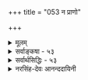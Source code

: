 +++
title = "053 न प्राणो"

+++
<details><summary>मूलम्</summary>

न प्राणो वायुमात्रं सह परिपठनान्न क्रिया द्रव्यतोक्तेस्तेजोवद्वा न तत्त्वान्तरमगणनतो वायुतानुज्झनाच्च ।  
तस्माद्वातो विशेषं घनजलकरकान्यायतः प्राप्य कंचिद्देहान्तर्दाशविध्यं भजति बहुविधोपक्रियो वृत्तिभेदैः ॥ ५३ ॥
</details>

<details><summary>सर्वाङ्कषा - ५३</summary>

। 



वायुसामान्यं विचार्य, वायुविशेषं विचारयति - न प्राण इत्यादि । कर्मिणां शरीरधारणहेतुः प्राणपदवाच्यः कः ? इति प्रश्ने - प्राणः प्राणपदवाच्यः न **वायुमात्रम्** = सामान्यवायुरूपः न, प्राणशब्दः न वायुसामान्यवाचीति यावत् । तत्र हेतु : – **सहपरिपठनात्** = ' एतस्माज्जायते प्राणः – खं वायुः' (मुं.उ.2- 1-3) इति एकस्मिन्नेव वाक्ये प्राणस्य, वायोश्च सृष्टेः सहैव स्पष्टं पाठात् । उभयोः पर्यायत्वे, उभयोः एकत्र पाठः न युक्तः । न **क्रिया** = उच्छ्रासनिःश्वासादौ प्राणपदप्रयोगदर्शनात् उच्छ्वासादिक्रियैव प्राण इत्यपि न । कुतः ? **द्रव्यतोक्तेः** = अपानाद्यवस्थावत्त्वाभिधानात्; क्रियाया अद्रव्यत्वेनावस्थावत्त्वाभावात् । **तेजोवत्** = तेज इव तत्त्वान्तरं वा **न** = स्वतन्त्रतत्त्वान्तररूपमपि न । कुतः - अगणनतः तत्त्वसृष्टिप्रकरणे प्राणस्य गणनादर्शनात् । हेत्वन्तरं – वायुतानुज्झनाच्च वायुत्वापरित्यागाच्च । 'प्राणवायुः' इति वायुविशेषतयाभिधानादिति यावत् । किं तर्हीत्यत्र सिद्धान्तमाह - तस्मादित्यादि । **तस्मात्** = उक्तयुक्तिभिः **वातः** = वायुरेव सन् **घनजलकरकान्यायतः** = **घनः** = मेघः, जलं प्रसिद्धम्, **करका** = घनीभूतं जलम्, एता विलक्षणा अपामवस्थाविशेषाः । **एतन्यायात्** = एवमेवावस्थातः कंचित् विशेषं प्राप्य, **देहान्तः** = देहस्यान्तरेव, न तु बहिः, प्राणस्य बहिर्निस्सरणे हि मरणमेव; अतः नासिकायां निस्सरन् वायुः प्राणाधीनक्रियावान् वायु विशेषः । **वृत्तिभेदैः** = विलक्षणव्यापारैः **बहुविधोपक्रियः** = नानाविधानुपकारान् कुर्वन् **दाशविध्यम्** = दशधा भेदम् **भजति** = प्राप्नोति ॥ 



'प्राणोऽपानस्समानश्चोदानव्यानौ च वायवः । हृदि प्राणो गुदेऽपानः समानो नाभिसंस्थितः ॥ 

उदानः कण्ठदेशस्थो व्यानस्सर्वशरीरगः । नागश्च कूर्मः कृकरो देवदत्तो धनञ्जयः ॥ पोषणकरः वाग्द्वारे नाग आख्यातः कूर्म उन्मीलने स्मृतः । कृकराच क्षुतं ज्ञेयंम् देवदत्ताद्विजृम्भणम् ॥' 

न जहाति मृतं वाऽपि सर्वव्यापी धनञ्जयः ॥ 

इति प्राणस्य कार्यविशेषा अभिहिताः । इदं च स्थूलदृष्ट्या । सूक्ष्माः अनन्ता वृत्तयः वायोः योगशास्त्रादिषूक्ताः द्रष्टव्याः ॥ ५३ ॥
</details>


<details><summary>सर्वार्थसिद्धिः - ५३</summary>

अथ राजसमहान् प्राण इति वदतः प्रतिवक्तुं प्राणस्य वायुविशेषतां विवक्षुस्तत्र विशेषापह्नवं प्रतिषेधति - न प्राण इति ॥ वायुत्वप्रसिद्ध्याऽसौ वायुमात्रामति चेन्न ; सर्वत्र सामान्यप्रसिद्ध्या विशेषत्यागप्रसङ्गात् । अयोग्ये च नानुपलम्भबाधः । श्रुतिप्राप्तं हेतुमाह - सहेति । "एतस्माज्जायते प्राणो मनस्सर्वेन्द्रियाणि च, खं वायुर्ज्योतिराप" इति सृष्टिवाक्ये वायुप्राणयोस्सहपाठात् । न चात्र प्राणशब्दोऽन्यार्थः ; अबाधे प्रसिद्धत्यागायोगात् । न च वायुसामान्ये प्राणशब्दप्रसिद्धिः । जगत्प्राण इति समाख्या तु न तदंशस्य शक्तिं गमयेत् । देहावच्छेदमात्रेण विशेषात्पृथगुक्तिरिति चेन्न ; तत्सृष्टद्युक्तेः प्रयोजनमान्द्यात् । अस्तु तर्हि वायोः क्रियाविशेषः प्राणः स्तिमितवायौ प्राणशब्दप्रयोगाभावात्, उच्छ्वासादौ प्रयोगाच्चेत्यत्राह - न क्रियेति । हेतुमाह - द्रव्यतोक्तेरिति । वायुर्द्रव्यमिति तावत्सिद्धम् । प्राणे च तदुक्तिस्सार्वत्रिकी ; प्राणस्स्पन्दत इति च पृथग्व्यपदिशन्ति । उक्तश्च सहपाठो न तत्क्रियायाः, अग्र्यप्रायनयविरोधात् । नच मनःप्रभृतीनां क्रिया तैस्सहात्र पठ्यत इति भावः । यद्यसौ वायुविकारविशेषः वह्निरिव तत्त्वान्तरं स्यादित्यत्राह - तेजोवदिति । यदि तत्त्वपङ्क्तौ निविष्टः प्राणो भूतान्तरवत् पृथक्संख्यायेत ; न ह्येवमसावित्याह - अगणनत इति । तत्त्वपरिगणनं च पूर्वपूर्वनियतस्वभावपरित्यागेन विकारान्तरसृष्टौ ; नतु विकारमात्रे "पृथिव्या ओषधयः" इत्यादिषु तत्प्रसङ्गात् ; प्राणे च वायुत्वं न निवृत्तम् । अतश्च न तत्त्वान्तरमित्याह - वायुतानुज्झनाच्चेति । तथाऽपि देहोपादानत्वावस्थापन्नो वायुः प्राणस्स्यात् किमधिककल्पनयेत्यत्राह - तस्मादिति । अयं भावः -"यावद्ध्यस्मिन् शरीरे प्राणो वसति तावदायुः, "अहं वैश्वानरो भूत्वा प्राणिनां देहमाश्रितः । प्राणापानसमायुक्तः पचामि" इत्यादिपु देहात्पृथक्त्वेन प्राणवायुः प्रसिद्धः । अतो न देहोपादानवायुरसौ । किंतु योगाद्युपयुक्तशास्त्रवेद्यविशेषवान् कश्चिद्वायुरयमिति वायुत्वानुवृत्तिव्यक्त्यै जलमयकरकानिदर्शनम् । दाशविध्यं - प्राणापानादिभेदैर्नागकूर्मादिभेदैश्च दशविधत्वम् । तत्तद्वृत्तिभिरुपकारप्रपञ्चस्तत्तदागमेषु ग्राह्यः । अयं चार्थः "न वायुक्रिये पृथगुपदेशादित्यधिकरणसिद्धः" । "आपोमयः प्राण" इति तु, "अन्नमयं हि सौम्य मनः", "तेजोमयी वागितिवदाप्यायनपरम् ; अन्यथाऽनेकशास्त्रविरोधात् ॥ ५३ ॥ इति प्राणस्य वायुविशेषत्वम् ॥
</details>

<details><summary>नरसिंह-देवः आनन्ददायिनी</summary>

राजसमहान् प्राणो देहं धत्ते वाय्वाधिष्ठातेति साङ्ख्यपक्षं वायुमात्रं तत्क्रिया वा प्राण इति योगपक्षं आकाशादि पञ्चकं रजःप्रकृतिकं (शादिःरजःप्रकृतिकः) प्राण इति माय्येक(यिमतैक)देशिपक्षं च प्रसङ्गसङ्गत्या निराकरोतीत्याह - अथेति । विशेषो - वायुत्वावान्तरजातिः । अयं प्राणो वायुमात्रं वायुत्वप्रसिद्धिमत्त्वात्; यद्यत्प्रसिद्धिमत् तत्तन्मात्रं यथा समुद्रजलम् । जल(मात्र)प्रसिद्धिमज्जलमात्रमित्यनुमानमभिप्रेत्य व्या(व्यभिचारमाह-)चष्टे - सर्वत्रेति । तेजस्त्वेन प्रसिद्धवह्न्यादेर्विशेषता न स्यादिति भावः । विशेषत्वस्य प्राणादावनुपलम्भबाध इत्यत्राह - अयोग्ये चेति । ननु बाधकभावमात्रान्नानुपलम्भ(लब्धि) विशेषसिद्धिरित्यत्राह - श्रुतीति । सहपाठो हि नानार्थानां सामान्यविशेषार्थानां वा दृष्टो न पर्यायाणां; अतो न वायुशब्दपर्यायता प्राणशब्दस्येति । प्राणो वायुत्वातिरिक्तवायुत्व (तत्व) व्याप्यप्रवृत्तिनिमित्तकशब्दबोध्यः तत्सहपठितवायुत्वा(न)तिरिक्त(वायु)वृत्तिप्रवृत्तिनिमित्तकशब्दबोध्यत्वात् । प्राणशब्दो वायुत्वातिरिक्त(धर्म)प्रवृत्तिनिमित्तकः तत्सहप्रयोगविषयत्वात् फूत्कारमन आ(फूत्कार उदका)दि(शब्द)वदिति विशेषसिद्धेरित्यर्थः । ननु (साङ्ख्योक्तरीत्या) वाय्वन्यत्वमेवास्तु! तत्राह - चेति । प्राणो वायुरिति प्रसिद्धेर्घटो द्रव्यमिति प्रसिद्धिवद्बाधकाभावात् प्रत्यक्षतो वायुत्वस्योपलम्भाच्चेति भावः । ननु वायुप्राणशब्दौ पर्यायावेव; अत एव 'जगत्प्राणसमीरणाः' इति नामानुशासनं; सहपाठश्च कथञ्चिन्नेय इत्यत्राह - न च वायुसामन्य इति । बाह्यवायौ प्राणशब्दप्रयोगाभावात् नामानुशासनस्याश्वकर्णादिवत् विशिष्टशक्तिग्राहकस्यावयवशक्तिग्राहकत्वाभावान्न पर्यायत्वमिति भावः । ननु प्राणशब्दस्य देहावच्छिन्नत्वाकारेण लक्षणया प्रयोगोऽस्तु; तथा च न भेदसिद्धिरिति शङ्कते - देहावच्छेदेति । तत्सष्टेरिति - तत्सष्ट्युक्तेरित्यर्थः । वायु - सामन्यसृष्ट्यैव तत्सृष्टेरुक्तत्वादिति भावः । न च सिद्धान्तेऽपि प्रयोजनमान्द्यम्; प्राणत्वस्य विशेषतया तदवच्छेदेनोत्पत्तेर्ज्ञाप्यत्वात् । न चैवं शरीरावच्छिन्नत्वेनात्रापि ज्ञाप्यभेदः; शरीरावच्छिन्नवायुत्वस्य वायुत्वशरीराद्यतिरिक्तत्वाभावेन तदतिरिक्तज्ञाप्याभावात् । ननु क्रियैव प्राणः; तथा च पृथगुक्तिर्यु(क्तैव)ज्यत एव । न च प्राणो वायुरिति प्राणे वायुशब्दप्रयोगानुपपत्तिः; उपचारादुपपत्तेरिति शङ्कते - अस्तु तर्हीति । द्रव्यतोक्तिः - द्रव्यवाचकवायुशब्देनोक्तिरित्यर्थः । क्रियात्वे अनन्यथासिद्धहेत्वभावेन वायुव्यपदेशस्य औपचारिकत्वाभावादिति भावः । द्रव्यत्वे सौत्रमाह - प्राणस्स्पन्दत इति । सौत्रोपदेशशब्दस्वारस्याद्विवक्षितहेतुमाह - उक्तश्चेति । यद्यसाविति - वायुविकारत्वाविशेषादिति भावः । ननु तर्ह्यस्य वायुविकारत्वे 'चतुर्विंशा प्रकृतिः पञ्चविंश आत्मा' इत्यादिपरिगणनमयुक्तं अधिकस्य सत्त्वादित्यत्राह - तत्वपरिगणनं चेति । हेतुमाह - पृथिव्या ओषधय इति । यावद्विकाराणां परिगणनासम्भवात् परिगणननिमित्तं किञ्चित्प्रयोजकं वाच्यम्; तच्च पूर्वतत्वपरिगणननिमित्तासाधारणधर्मनिवृत्तिपूर्वकरूपान्तरं परिगणननिमित्तमाश्रयमिति प्राणे स्वोपादान(गत)वायुत्वापरित्यागान्न तत्वान्तरतेत्यर्थः । तथापीति - तावता प्राणे वायुत्वप्रतीतिसहप्रयोगयोरुपपत्तेरि(त्यर्थः)ति भावः । तस्मादित्यादिना देहोपादानावस्थाविशिष्टाद्भेदाप्रतिपत्तेराह - अयं भाव इति । किन्त्विति - कुण्डल्यादियोगाद्युपयुक्तशास्त्रवेद्यवायुतिरोधिसाधन (वेद्यवायुनिरोधस्थान) विशेषवानित्यर्थः । घनस्य - मेघस्य जलं घनजलं । दाशविध्यं - दशविधत्वम् । गुणवचनत्वात् - ष्यञ् । प्राणादीति - अपानोदानव्यानसमाना आदिशब्दार्थः । प्राणः - प्रागननवान् हृदयवर्ती । आसनादिस्थानवर्ती अपानः अवागननशीलः । पायुस्थानो व्यानः विषवत्संचारी सर्वशरीरव्यापकः । उदानः कण्ठस्थानः । उत्क्रमणवायुस्समानः शरीरमध्यग(रावयवनाभिस्थानः) शीतपित्तादिसमीकरणपरः । नागकूर्मादिभेदैश्चेति - 'कृकलदेवदत्तधनञ्जया आदिशब्दार्थः । नागः -उद्गिरणकरः । कूर्म उन्मीलनहेतुः । कृकलः क्षुधासाधनः । देवदत्तो जृम्भणहेतुः । धनञ्जयः पोषणक्यः' इति योगरहस्ये शास्त्रे उपयोग उक्त इत्यर्थः । सूत्रकार एवामुमर्थं निर्णीतवानित्याह - अयं चार्थ इति । नन्वब्विशेषः प्राणस्स्यात्; तथा श्रुतेरित्यत्राह - आपोमय इति । प्रत्यक्षविरोधाभावे तदुपादानकत्वविवक्षायामाह - अन्यथेति ॥  
 प्राणस्य वायुविशेषत्वम् ।

</details>
